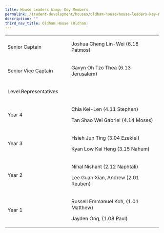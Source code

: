 ```yaml
---
title: House Leaders &amp; Key Members
permalink: /student-development/houses/oldham-house/house-leaders-key-members/
description: ""
third_nav_title: Oldham House (Oldham)
---
```

<table width="601">
<tbody>
<tr>
<td width="228">
<p>Senior Captain</p>
</td>
<td width="373">
<p>Joshua Cheng Lin-Wei (6.18 Patmos)</p>
</td>
</tr>
<tr>
<td width="228">
<p>Senior Vice Captain</p>
</td>
<td width="373">
<p>Gavyn Oh Tzo Thea (6.13 Jerusalem)</p>
</td>
</tr>
<tr>
<td width="228">
<p>Level Representatives</p>
</td>
<td width="373">
</td>
</tr>
<tr>
<td width="228">
<p>Year 4</p>
</td>
<td width="373">
<p>Chia Kei-Len (4.11 Stephen)</p>
<p>Tan Shao Wei Gabriel (4.14 Moses)</p>
</td>
</tr>
<tr>
<td width="228">
<p>Year 3</p>
</td>
<td width="373">
<p>Hsieh Jun Ting (3.04 Ezekiel)</p>
<p>Kyan Low Kai Heng (3.15 Nahum)</p>
</td>
</tr>
<tr>
<td width="228">
<p>Year 2</p>
</td>
<td width="373">
<p>Nihal Nishant (2.12 Naphtali)</p>
<p>Lee Guan Xian, Andrew (2.01 Reuben)</p>
</td>
</tr>
<tr>
<td width="228">
<p>Year 1</p>
</td>
<td width="373">
<p>Russell Emmanuel Koh, (1.01 Matthew)</p>
<p>Jayden Ong, (1.08 Paul)</p>
</td>
</tr>
</tbody>
</table>